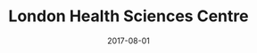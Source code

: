 ---
title: "London Health Sciences Centre"
collection: experience
permalink: /experience/lhsc
date: 2017-08-01
link: 'https://ottomotors.com/'
---